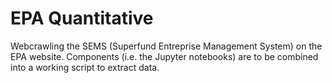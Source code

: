 # EPA Quantitative

Webcrawling the SEMS (Superfund Entreprise Management System) on the EPA website. Components (i.e. the Jupyter notebooks) are to be combined into a working script to extract data.
